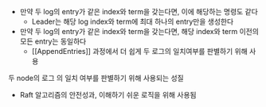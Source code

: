 - 만약 두 log의 entry가 같은 index와 term을 갖는다면, 이에 해당하는 명령도 같다
	- Leader는 해당 log index와 term에 최대 하나의 entry만을 생성한다
- 만약 두 log의 entry가 같은 index와 term을 갖는다면, 해당 index와 term 이전의 모든 entry는 동일하다
	- [[AppendEntries]] 과정에서 더 쉽게 두 로그의 일치여부를 판별하기 위해 사용


두 node의 로그 의 일치 여부를 판별하기 위해 사용되는 성질
- Raft 알고리즘의 안전성과, 이해하기 쉬운 로직을 위해 사용됨

